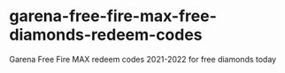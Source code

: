 # garena-free-fire-max-free-diamonds-redeem-codes
Garena Free Fire MAX redeem codes 2021-2022 for free diamonds today
